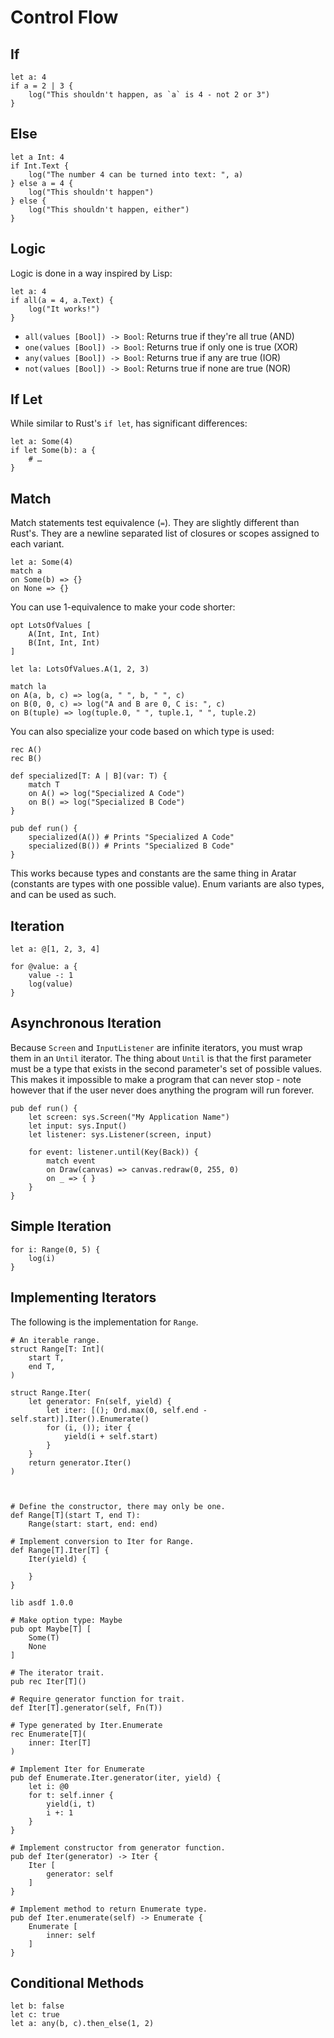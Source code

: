# Control Flow

## If
```aratar
let a: 4
if a = 2 | 3 {
    log("This shouldn't happen, as `a` is 4 - not 2 or 3")
}
```

## Else
```aratar
let a Int: 4
if Int.Text {
    log("The number 4 can be turned into text: ", a)
} else a = 4 {
    log("This shouldn't happen")
} else {
    log("This shouldn't happen, either")
}
```

## Logic
Logic is done in a way inspired by Lisp:

```aratar
let a: 4
if all(a = 4, a.Text) {
    log("It works!")
}
```

 - `all(values [Bool]) -> Bool`: Returns true if they're all true (AND)
 - `one(values [Bool]) -> Bool`: Returns true if only one is true (XOR)
 - `any(values [Bool]) -> Bool`: Returns true if any are true (IOR)
 - `not(values [Bool]) -> Bool`: Returns true if none are true (NOR)

## If Let
While similar to Rust's `if let`, has significant differences:

```aratar
let a: Some(4)
if let Some(b): a {
    # …
}
```

## Match
Match statements test equivalence (`=`).  They are slightly different than
Rust's.  They are a newline separated list of closures or scopes assigned to
each variant.

```aratar
let a: Some(4)
match a
on Some(b) => {}
on None => {}
```

You can use 1-equivalence to make your code shorter:

```aratar
opt LotsOfValues [
    A(Int, Int, Int)
    B(Int, Int, Int)
]

let la: LotsOfValues.A(1, 2, 3)

match la
on A(a, b, c) => log(a, " ", b, " ", c)
on B(0, 0, c) => log("A and B are 0, C is: ", c)
on B(tuple) => log(tuple.0, " ", tuple.1, " ", tuple.2)
```

You can also specialize your code based on which type is used:

```aratar
rec A()
rec B()

def specialized[T: A | B](var: T) {
    match T
    on A() => log("Specialized A Code")
    on B() => log("Specialized B Code")
}

pub def run() {
    specialized(A()) # Prints "Specialized A Code"
    specialized(B()) # Prints "Specialized B Code"
}
```

This works because types and constants are the same thing in Aratar (constants
are types with one possible value).  Enum variants are also types, and can be
used as such.

## Iteration
```aratar
let a: @[1, 2, 3, 4]

for @value: a {
    value -: 1
    log(value)
}
```

## Asynchronous Iteration
Because `Screen` and `InputListener` are infinite iterators, you must wrap them
in an `Until` iterator.  The thing about `Until` is that the first parameter
must be a type that exists in the second parameter's set of possible values.
This makes it impossible to make a program that can never stop - note however
that if the user never does anything the program will run forever.

```aratar
pub def run() {
    let screen: sys.Screen("My Application Name")
    let input: sys.Input()
    let listener: sys.Listener(screen, input)

    for event: listener.until(Key(Back)) {
        match event
        on Draw(canvas) => canvas.redraw(0, 255, 0)
        on _ => { }
    }
}
```

## Simple Iteration
```aratar
for i: Range(0, 5) {
    log(i)
}
```

## Implementing Iterators
The following is the implementation for `Range`.

```aratar
# An iterable range.
struct Range[T: Int](
    start T,
    end T,
)

struct Range.Iter(
    let generator: Fn(self, yield) {
        let iter: [(); Ord.max(0, self.end - self.start)].Iter().Enumerate()
        for (i, ()); iter {
            yield(i + self.start)
        }
    }
    return generator.Iter()
)



# Define the constructor, there may only be one.
def Range[T](start T, end T):
    Range(start: start, end: end)

# Implement conversion to Iter for Range.
def Range[T].Iter[T] {
    Iter(yield) {

    }
}
```

```aratar
lib asdf 1.0.0

# Make option type: Maybe
pub opt Maybe[T] [
    Some(T)
    None
]

# The iterator trait.
pub rec Iter[T]()

# Require generator function for trait.
def Iter[T].generator(self, Fn(T))

# Type generated by Iter.Enumerate
rec Enumerate[T](
    inner: Iter[T]
)

# Implement Iter for Enumerate
pub def Enumerate.Iter.generator(iter, yield) {
    let i: @0
    for t: self.inner {
        yield(i, t)
        i +: 1
    }
}

# Implement constructor from generator function.
pub def Iter(generator) -> Iter {
    Iter [
        generator: self
    ]
}

# Implement method to return Enumerate type.
pub def Iter.enumerate(self) -> Enumerate {
    Enumerate [
        inner: self
    ]
}
```

## Conditional Methods
```aratar
let b: false
let c: true
let a: any(b, c).then_else(1, 2)
```
